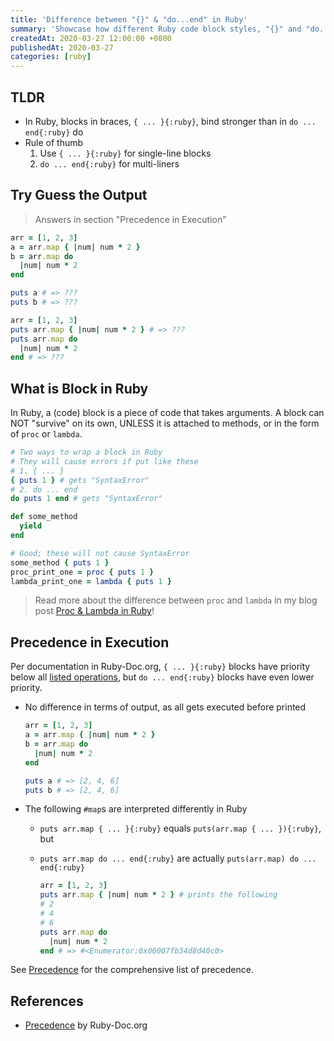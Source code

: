 ```yaml
---
title: 'Difference between "{}" & "do...end" in Ruby'
summary: 'Showcase how different Ruby code block styles, "{}" and "do...end", behave.'
createdAt: 2020-03-27 12:00:00 +0800
publishedAt: 2020-03-27
categories: [ruby]
---
```


## TLDR

- In Ruby, blocks in braces, `{ ... }{:ruby}`, bind stronger than in `do ... end{:ruby}` do
- Rule of thumb
  1. Use `{ ... }{:ruby}` for single-line blocks
  2. `do ... end{:ruby}` for multi-liners

## Try Guess the Output

> Answers in section "Precedence in Execution"

```ruby
arr = [1, 2, 3]
a = arr.map { |num| num * 2 }
b = arr.map do
  |num| num * 2
end

puts a # => ???
puts b # => ???
```

```ruby
arr = [1, 2, 3]
puts arr.map { |num| num * 2 } # => ???
puts arr.map do
  |num| num * 2
end # => ???
```

## What is Block in Ruby

In Ruby, a (code) block is a piece of code that takes arguments. A block can NOT "survive" on its own, UNLESS it is attached to methods, or in the form of `proc` or `lambda`.

```ruby
# Two ways to wrap a block in Ruby
# They will cause errors if put like these
# 1. { ... }
{ puts 1 } # gets "SyntaxError"
# 2. do ... end
do puts 1 end # gets "SyntaxError"
```

```ruby
def some_method
  yield
end

# Good; these will not cause SyntaxError
some_method { puts 1 }
proc_print_one = proc { puts 1 }
lambda_print_one = lambda { puts 1 }
```

> Read more about the difference between `proc` and `lambda` in my blog post [Proc & Lambda in Ruby](/posts/ruby-proc-lambda)!

## Precedence in Execution

Per documentation in Ruby-Doc.org, `{ ... }{:ruby}` blocks have priority below all [listed operations](https://ruby-doc.org/core-2.7.0/doc/syntax/precedence_rdoc.html), but `do ... end{:ruby}` blocks have even lower priority.

- No difference in terms of output, as all gets executed before printed

  ```ruby
  arr = [1, 2, 3]
  a = arr.map { |num| num * 2 }
  b = arr.map do
    |num| num * 2
  end

  puts a # => [2, 4, 6]
  puts b # => [2, 4, 6]
  ```

- The following `#map`s are interpreted differently in Ruby

  - `puts arr.map { ... }{:ruby}` equals `puts(arr.map { ... }){:ruby}`, but
  - `puts arr.map do ... end{:ruby}` are actually `puts(arr.map) do ... end{:ruby}`

    ```ruby
    arr = [1, 2, 3]
    puts arr.map { |num| num * 2 } # prints the following
    # 2
    # 4
    # 6
    puts arr.map do
      |num| num * 2
    end # => #<Enumerator:0x00007fb34d8d40c0>
    ```

See [Precedence](https://ruby-doc.org/core-2.7.0/doc/syntax/precedence_rdoc.html) for the comprehensive list of precedence.

## References

- [Precedence](https://ruby-doc.org/core-2.7.0/doc/syntax/precedence_rdoc.html) by Ruby-Doc.org
